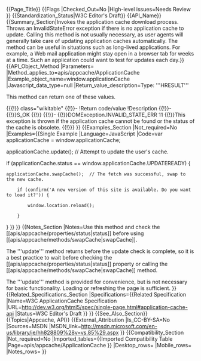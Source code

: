 {{Page_Title}}
{{Flags
|Checked_Out=No
|High-level issues=Needs Review
}}
{{Standardization_Status|W3C Editor's Draft}}
{{API_Name}}
{{Summary_Section|Invokes the application cache download process. Throws an InvalidStateError exception if there is no application cache to update. Calling this method is not usually necessary, as user agents will generally take care of updating application caches automatically. The method can be useful in situations such as long-lived applications. For example, a Web mail application might stay open in a browser tab for weeks at a time. Such an application could want to test for updates each day.}}
{{API_Object_Method
|Parameters=
|Method_applies_to=apis/appcache/ApplicationCache
|Example_object_name=window.applicationCache
|Javascript_data_type=null
|Return_value_description=Type: '''HRESULT'''

This method can return one of these values.

{{{!}} class="wikitable"
{{!}}-
!Return code/value
!Description
{{!}}-
{{!}}S_OK
{{!}}
{{!}}-
{{!}}DOMException.INVALID_STATE_ERR
11
{{!}}This exception is thrown if the application cache cannot be found or the status of the cache is obsolete.
{{!}}}
}}
{{Examples_Section
|Not_required=No
|Examples={{Single Example
|Language=JavaScript
|Code=var applicationCache = window.applicationCache;

 

applicationCache.update();  // Attempt to update the user's cache.

if (applicationCache.status == window.applicationCache.UPDATEREADY) {

    applicationCache.swapCache();  // The fetch was successful, swap to the new cache.

        if (confirm('A new version of this site is available. Do you want to load it?')) {

            window.location.reload();

        }

}
}}
}}
{{Notes_Section
|Notes=Use this method and check the [[apis/appcache/properties/status|status]] before using [[apis/appcache/methods/swapCache|swapCache]].

The '''update''' method returns before the update check is complete, so it is a best practice to wait before checking the [[apis/appcache/properties/status|status]] property or calling the [[apis/appcache/methods/swapCache|swapCache]] method.

The '''update'''  method is provided for convenience, but is not necessary for basic functionality. Loading or refreshing the page is sufficient.
}}
{{Related_Specifications_Section
|Specifications={{Related Specification
|Name=W3C ApplicationCache Specification
|URL=http://dev.w3.org/html5/spec/single-page.html#application-cache-api
|Status=W3C Editor's Draft
}}
}}
{{See_Also_Section}}
{{Topics|Appcache, API}}
{{External_Attribution
|Is_CC-BY-SA=No
|Sources=MSDN
|MSDN_link=http://msdn.microsoft.com/en-us/library/ie/hh828809%28v=vs.85%29.aspx
}}
{{Compatibility_Section
|Not_required=No
|Imported_tables={{Imported Compatibility Table
|Page=apis/appcache/ApplicationCache
}}
|Desktop_rows=
|Mobile_rows=
|Notes_rows=
}}